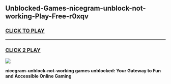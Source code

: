 
## Unblocked-Games-nicegram-unblock-not-working-Play-Free-r0xqv
<h3>
<a href="https://premium76.site?title=nicegram-unblock-not-working&ref=20M">CLICK TO PLAY</a></h3>
<hr>

<h3>
<a href="https://premium76.site?title=nicegram-unblock-not-working&ref=20M">CLICK 2 PLAY</a>
  
</h3>

<a href="https://premium76.site?title=nicegram-unblock-not-working&ref=19M"><img src="https://clearcache.store/games.png"></a>


**nicegram-unblock-not-working games unblocked: Your Gateway to Fun and Accessible Online Gaming**
